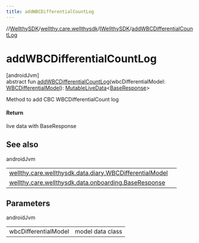```yaml
---
title: addWBCDifferentialCountLog
---
```

//[WellthySDK](../../../index.html)/[wellthy.care.wellthysdk](../index.html)/[IWellthySDK](index.html)/[addWBCDifferentialCountLog](add-w-b-c-differential-count-log.html)



# addWBCDifferentialCountLog



[androidJvm]\
abstract fun [addWBCDifferentialCountLog](add-w-b-c-differential-count-log.html)(wbcDifferentialModel: [WBCDifferentialModel](../../wellthy.care.wellthysdk.data.diary/-w-b-c-differential-model/index.html)): [MutableLiveData](https://developer.android.com/reference/kotlin/androidx/lifecycle/MutableLiveData.html)&lt;[BaseResponse](../../wellthy.care.wellthysdk.data.onboarding/-base-response/index.html)&gt;



Method to add CBC WBCDifferentialCount log



#### Return



live data with BaseResponse



## See also


androidJvm

| | |
|---|---|
| [wellthy.care.wellthysdk.data.diary.WBCDifferentialModel](../../wellthy.care.wellthysdk.data.diary/-w-b-c-differential-model/index.html) |  |
| [wellthy.care.wellthysdk.data.onboarding.BaseResponse](../../wellthy.care.wellthysdk.data.onboarding/-base-response/index.html) |  |



## Parameters


androidJvm

| | |
|---|---|
| wbcDifferentialModel | model data class |




